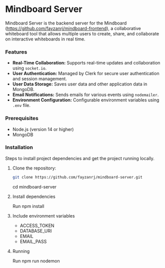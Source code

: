 # Mindboard Server

Mindboard Server is the backend server for the Mindboard (https://github.com/fayzanrj/mindboard-frontend), a collaborative whiteboard tool that allows multiple users to create, share, and collaborate on interactive whiteboards in real time.

### Features

- **Real-Time Collaboration:** Supports real-time updates and collaboration using `socket.io`.
- **User Authentication:** Managed by Clerk for secure user authentication and session management.
- **User Data Storage:** Saves user data and other application data in MongoDB.
- **Email Notifications:** Sends emails for various events using `nodemailer`.
- **Environment Configuration:** Configurable environment variables using `.env` file.

### Prerequisites

- Node.js (version 14 or higher)
- MongoDB

### Installation

Steps to install project dependencies and get the project running locally.

1. Clone the repository:

   ```sh
   git clone https://github.com/fayzanrj/mindboard-server.git
   ```
   cd mindboard-server

2. Install dependencies

   Run npm install

3. Include environment variables
   - ACCESS_TOKEN
   - DATABASE_URI
   - EMAIL
   - EMAIL_PASS

5. Running

   Run npm run nodemon
   
